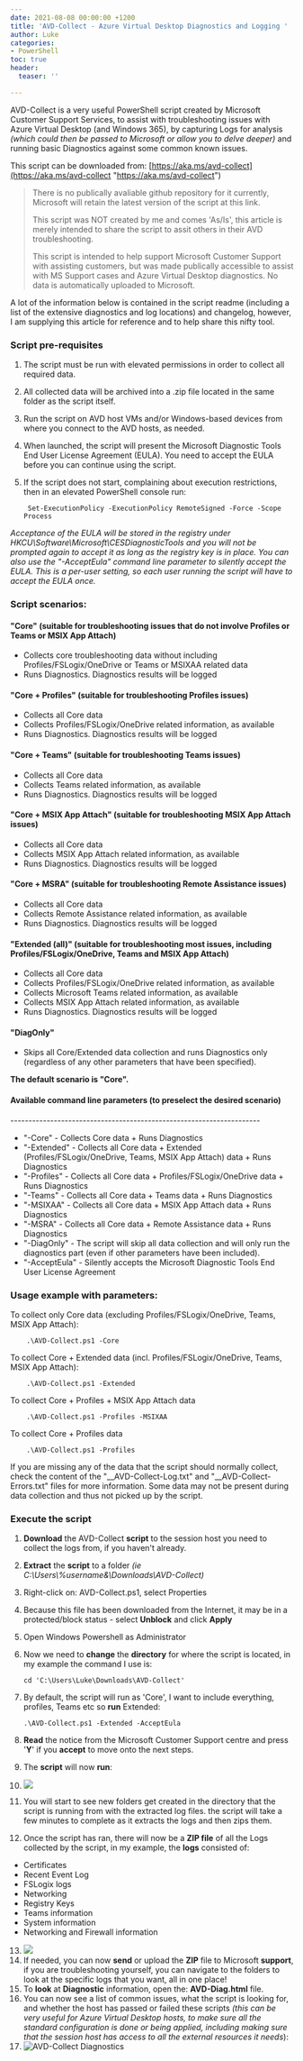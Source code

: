 ```yaml
---
date: 2021-08-08 00:00:00 +1200
title: 'AVD-Collect - Azure Virtual Desktop Diagnostics and Logging '
author: Luke
categories:
- PowerShell
toc: true
header:
  teaser: ''

---
```

AVD-Collect is a very useful PowerShell script created by Microsoft Customer Support Services, to assist with troubleshooting issues with Azure Virtual Desktop (and Windows 365), by capturing Logs for analysis _(which could then be passed to Microsoft or allow you to delve deeper)_ and running basic Diagnostics against some common known issues.

This script can be downloaded from: [https://aka.ms/avd-collect](https://aka.ms/avd-collect "https://aka.ms/avd-collect")

> There is no publically avaliable github repository for it currently, Microsoft will retain the latest version of the script at this link.
>
> This script was NOT created by me and comes 'As/Is', this article is merely intended to share the script to assit others in their AVD troubleshooting.
>
> This script is intended to help support Microsoft Customer Support with assisting customers, but was made publically accessible to assist with MS Support cases and Azure Virtual Desktop diagnostics. No data is automatically uploaded to Microsoft.

A lot of the information below is contained in the script readme (including a list of the extensive diagnostics and log locations) and changelog, however, I am supplying this article for reference and to help share this nifty tool.

### Script pre-requisites

1. The script must be run with elevated permissions in order to collect all required data.
2. All collected data will be archived into a .zip file located in the same folder as the script itself.
3. Run the script on AVD host VMs and/or Windows-based devices from where you connect to the AVD hosts, as needed.
4. When launched, the script will present the Microsoft Diagnostic Tools End User License Agreement (EULA). You need to accept the EULA before you can continue using the script.
5. If the script does not start, complaining about execution restrictions, then in an elevated PowerShell console run:

       	Set-ExecutionPolicy -ExecutionPolicy RemoteSigned -Force -Scope Process

_Acceptance of the EULA will be stored in the registry under HKCU\\Software\\Microsoft\\CESDiagnosticTools and you will not be prompted again to accept it as long as the registry key is in place._ _You can also use the "-AcceptEula" command line parameter to silently accept the EULA._ _This is a per-user setting, so each user running the script will have to accept the EULA once._

### Script scenarios:

#### "Core" (suitable for troubleshooting issues that do not involve Profiles or Teams or MSIX App Attach)

* Collects core troubleshooting data without including Profiles/FSLogix/OneDrive or Teams or MSIXAA related data
* Runs Diagnostics. Diagnostics results will be logged

#### "Core + Profiles" (suitable for troubleshooting Profiles issues)

* Collects all Core data
* Collects Profiles/FSLogix/OneDrive related information, as available
* Runs Diagnostics. Diagnostics results will be logged

#### "Core + Teams" (suitable for troubleshooting Teams issues)

* Collects all Core data
* Collects Teams related information, as available
* Runs Diagnostics. Diagnostics results will be logged

#### "Core + MSIX App Attach" (suitable for troubleshooting MSIX App Attach issues)

* Collects all Core data
* Collects MSIX App Attach related information, as available
* Runs Diagnostics. Diagnostics results will be logged

#### "Core + MSRA" (suitable for troubleshooting Remote Assistance issues)

* Collects all Core data
* Collects Remote Assistance related information, as available
* Runs Diagnostics. Diagnostics results will be logged

#### "Extended (all)" (suitable for troubleshooting most issues, including Profiles/FSLogix/OneDrive, Teams and MSIX App Attach)

* Collects all Core data
* Collects Profiles/FSLogix/OneDrive related information, as available
* Collects Microsoft Teams related information, as available
* Collects MSIX App Attach related information, as available
* Runs Diagnostics. Diagnostics results will be logged

#### "DiagOnly"

* Skips all Core/Extended data collection and runs Diagnostics only (regardless of any other parameters that have been specified).

**The default scenario is "Core".​​​​​​​**

#### Available command line parameters (to preselect the desired scenario)

\---------------------------------------------------------------------

* "-Core" - Collects Core data + Runs Diagnostics
* "-Extended" - Collects all Core data + Extended (Profiles/FSLogix/OneDrive, Teams, MSIX App Attach) data + Runs Diagnostics
* "-Profiles" - Collects all Core data + Profiles/FSLogix/OneDrive data + Runs Diagnostics
* "-Teams" - Collects all Core data + Teams data + Runs Diagnostics
* "-MSIXAA" - Collects all Core data + MSIX App Attach data + Runs Diagnostics
* "-MSRA" - Collects all Core data + Remote Assistance data + Runs Diagnostics
* "-DiagOnly" - The script will skip all data collection and will only run the diagnostics part (even if other parameters have been included).
* "-AcceptEula" - Silently accepts the Microsoft Diagnostic Tools End User License Agreement

### Usage example with parameters:

To collect only Core data (excluding Profiles/FSLogix/OneDrive, Teams, MSIX App Attach):

    	.\AVD-Collect.ps1 -Core

To collect Core + Extended data (incl. Profiles/FSLogix/OneDrive, Teams, MSIX App Attach):

    	.\AVD-Collect.ps1 -Extended

To collect Core + Profiles + MSIX App Attach data

    	.\AVD-Collect.ps1 -Profiles -MSIXAA

To collect Core + Profiles data

    	.\AVD-Collect.ps1 -Profiles

​​​​​​​If you are missing any of the data that the script should normally collect, check the content of the "__AVD-Collect-Log.txt" and "__AVD-Collect-Errors.txt" files for more information. Some data may not be present during data collection and thus not picked up by the script.

### Execute the script

 1. **Download** the AVD-Collect **script** to the session host you need to collect the logs from, if you haven't already.
 2. **Extract** the **script** to a folder _(ie C:\\Users\\%username&\\Downloads\\AVD-Collect)_
 3. Right-click on: AVD-Collect.ps1, select Properties
 4. Because this file has been downloaded from the Internet, it may be in a protected/block status - select **Unblock** and click **Apply**
 5. Open Windows Powershell as Administrator
 6. Now we need to **change** the **directory** for where the script is located, in my example the command I use is:

        cd 'C:\Users\Luke\Downloads\AVD-Collect'
 7. By default, the script will run as 'Core', I want to include everything, profiles, Teams etc so **run** Extended:  

        .\AVD-Collect.ps1 -Extended -AcceptEula
 8. **Read** the notice from the Microsoft Customer Support centre and press '**Y**' if you **accept** to move onto the next steps.
 9. The **script** will now **run**:
10. ![](/uploads/avd-collect_running.png)
11. You will start to see new folders get created in the directory that the script is running from with the extracted log files. the script will take a few minutes to complete as it extracts the logs and then zips them.
12. Once the script has ran, there will now be a **ZIP file** of all the Logs collected by the script, in my example, the **logs** consisted of:

* Certificates
* Recent Event Log
* FSLogix logs
* Networking
* Registry Keys
* Teams information
* System information
* Networking and Firewall information

13. ![](/uploads/avd-collect-postrun.png)
14. If needed, you can now **send** or upload the **ZIP** file to Microsoft **support**, if you are troubleshooting yourself, you can navigate to the folders to look at the specific logs that you want, all in one place!
15. To **look** at **Diagnostic** information, open the: **AVD-Diag.html** file.
16. You can now see a list of common issues, what the script is looking for, and whether the host has passed or failed these scripts _(this can be very useful for Azure Virtual Desktop hosts, to make sure all the standard configuration is done or being applied, including making sure that the session host has access to all the external resources it needs_):
17. ![AVD-Collect Diagnostics](/uploads/avd-collect-diagreport.png "AVD-Collect Diagnostics")